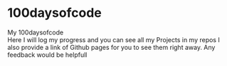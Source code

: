 # 100daysofcode
My 100daysofcode  
Here I will log my progress and you can see all my Projects in my repos
I also provide a link of Github pages for you to see them right away.
Any feedback would be helpfull
